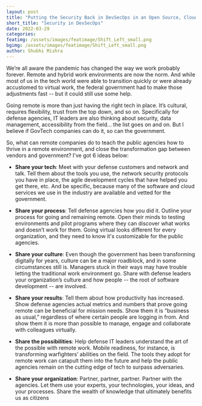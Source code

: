```yaml
---
layout: post
title: "Putting the Security Back in DevSecOps in an Open Source, Cloud-Native World"
short_title: "Security in DevSecOps"
date: 2022-03-29
categories: 
featimg: /assets/images/featimage/Shift_Left_small.png
bgimg: /assets/images/featimage/Shift_Left_small.png
author: Shubhi Mishra
---
```


We’re all aware the pandemic has changed the way we work probably forever. Remote and hybrid work environments are now the norm. And while most of us in the tech world were able to transition quickly or were already accustomed to virtual work, the federal government had to make those adjustments fast -- but it could still use some help. 
 
Going remote is more than just having the right tech in place. It’s cultural, requires flexibility, trust from the top down, and so on. Specifically for defense agencies, IT leaders are also thinking about security, data management, accessibility from the field... the list goes on and on. But I believe if GovTech companies can do it, so can the government. 
 
So, what can remote companies do to teach the public agencies how to thrive in a remote environment, and close the transformation gap between vendors and government? I’ve got 6 ideas below:
 
* **Share your tech**: Meet with your defense customers and network and talk. Tell them about the tools you use, the network security protocols you have in place, the agile development cycles that have helped you get there, etc. And be specific, because many of the software and cloud services we use in the industry are available and vetted for the government. 


* **Share your process**: Tell defense agencies how you did it. Outline your process for going and remaining remote. Open their minds to testing environments and pilot programs where they can discover what works and doesn’t work for them. Going virtual looks different for every organization, and they need to know it's customizable for the public agencies.  


* **Share your culture**: Even though the government has been transforming digitally for years, culture can be a major roadblock, and in some circumstances still is. Managers stuck in their ways may have trouble letting the traditional work environment go. Share with defense leaders your organization’s culture and how people -- the root of software development -- are involved.  


* **Share your results**: Tell them about how productivity has increased. Show defense agencies actual metrics and numbers that prove going remote can be beneficial for mission needs. Show them it is “business as usual,” regardless of where certain people are logging in from. And show them it is more than possible to manage, engage and collaborate with colleagues virtually. 


* **Share the possibilities**: Help defense IT leaders understand the art of the possible with remote work. Mobile readiness, for instance, is transforming warfighters’ abilities on the field. The tools they adopt for remote work can catapult them into the future and help the public agencies remain on the cutting edge of tech to surpass adversaries. 


* **Share your organization**: Partner, partner, partner. Partner with the agencies. Let them use your experts, your technologies, your ideas, and your processes. Share the wealth of knowledge that ultimately benefits us as citizens
